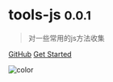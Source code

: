 # tools-js <small>0.0.1</small>

> 对一些常用的js方法收集

[GitHub](https://github.com/verybigorange/tools-js)
[Get Started](/lib/_type.md)

<!-- 背景色 -->

![color](#f0f0f0)
